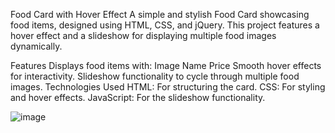 Food Card with Hover Effect
A simple and stylish Food Card showcasing food items, designed using HTML, CSS, and jQuery. This project features a hover effect and a slideshow for displaying multiple food images dynamically.

Features
Displays food items with:
Image
Name
Price
Smooth hover effects for interactivity.
Slideshow functionality to cycle through multiple food images.
Technologies Used
HTML: For structuring the card.
CSS: For styling and hover effects.
JavaScript: For the slideshow functionality.


![image](https://github.com/user-attachments/assets/60c0a521-d355-4306-8755-3265b3a2cda1)

